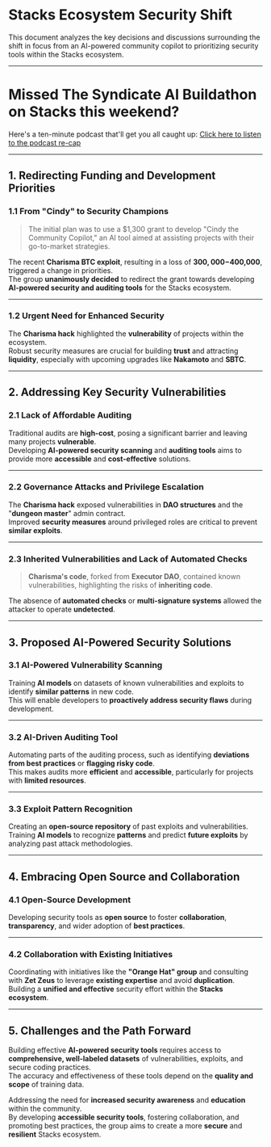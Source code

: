 # **Stacks Ecosystem Security Shift**

This document analyzes the key decisions and discussions surrounding the shift in focus from an AI-powered community copilot to prioritizing security tools within the Stacks ecosystem.

---

# Missed The Syndicate AI Buildathon on Stacks this weekend?

Here's a ten-minute podcast that'll get you all caught up: [Click here to listen to the podcast re-cap](https://notebooklm.google.com/notebook/ae578824-1755-4c84-91f8-7aeb58f6e631/audio)

---

## 1. **Redirecting Funding and Development Priorities**

### 1.1 **From "Cindy" to Security Champions**

> The initial plan was to use a $1,300 grant to develop "Cindy the Community Copilot," an AI tool aimed at assisting projects with their go-to-market strategies.

The recent **Charisma BTC exploit**, resulting in a loss of **$300,000-$400,000**, triggered a change in priorities.  
The group **unanimously decided** to redirect the grant towards developing **AI-powered security and auditing tools** for the Stacks ecosystem.

---

### 1.2 **Urgent Need for Enhanced Security**

The **Charisma hack** highlighted the **vulnerability** of projects within the ecosystem.  
Robust security measures are crucial for building **trust** and attracting **liquidity**, especially with upcoming upgrades like **Nakamoto** and **SBTC**.

---

## 2. **Addressing Key Security Vulnerabilities**

### 2.1 **Lack of Affordable Auditing**

Traditional audits are **high-cost**, posing a significant barrier and leaving many projects **vulnerable**.  
Developing **AI-powered security scanning** and **auditing tools** aims to provide more **accessible** and **cost-effective** solutions.

---

### 2.2 **Governance Attacks and Privilege Escalation**

The **Charisma hack** exposed vulnerabilities in **DAO structures** and the "**dungeon master**" admin contract.  
Improved **security measures** around privileged roles are critical to prevent **similar exploits**.

---

### 2.3 **Inherited Vulnerabilities and Lack of Automated Checks**

> **Charisma's code**, forked from **Executor DAO**, contained known vulnerabilities, highlighting the risks of **inheriting code**.

The absence of **automated checks** or **multi-signature systems** allowed the attacker to operate **undetected**.

---

## 3. **Proposed AI-Powered Security Solutions**

### 3.1 **AI-Powered Vulnerability Scanning**

Training **AI models** on datasets of known vulnerabilities and exploits to identify **similar patterns** in new code.  
This will enable developers to **proactively address security flaws** during development.

---

### 3.2 **AI-Driven Auditing Tool**

Automating parts of the auditing process, such as identifying **deviations from best practices** or **flagging risky code**.  
This makes audits more **efficient** and **accessible**, particularly for projects with **limited resources**.

---

### 3.3 **Exploit Pattern Recognition**

Creating an **open-source repository** of past exploits and vulnerabilities.  
Training **AI models** to recognize **patterns** and predict **future exploits** by analyzing past attack methodologies.

---

## 4. **Embracing Open Source and Collaboration**

### 4.1 **Open-Source Development**

Developing security tools as **open source** to foster **collaboration**, **transparency**, and wider adoption of **best practices**.

---

### 4.2 **Collaboration with Existing Initiatives**

Coordinating with initiatives like the **"Orange Hat" group** and consulting with **Zet Zeus** to leverage **existing expertise** and avoid **duplication**.  
Building a **unified and effective** security effort within the **Stacks ecosystem**.

---

## 5. **Challenges and the Path Forward**

Building effective **AI-powered security tools** requires access to **comprehensive, well-labeled datasets** of vulnerabilities, exploits, and secure coding practices.  
The accuracy and effectiveness of these tools depend on the **quality and scope** of training data.

Addressing the need for **increased security awareness** and **education** within the community.  
By developing **accessible security tools**, fostering collaboration, and promoting best practices, the group aims to create a more **secure** and **resilient** Stacks ecosystem.
